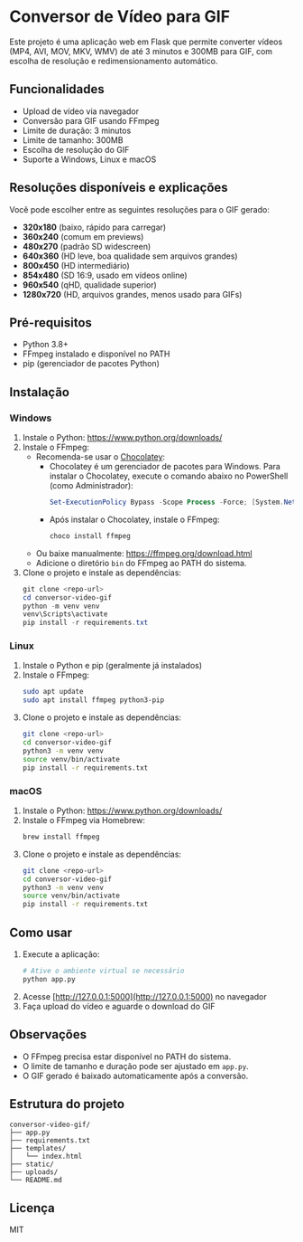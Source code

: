 # Conversor de Vídeo para GIF

Este projeto é uma aplicação web em Flask que permite converter vídeos (MP4, AVI, MOV, MKV, WMV) de até 3 minutos e 300MB para GIF, com escolha de resolução e redimensionamento automático.

## Funcionalidades
- Upload de vídeo via navegador
- Conversão para GIF usando FFmpeg
- Limite de duração: 3 minutos
- Limite de tamanho: 300MB
- Escolha de resolução do GIF
- Suporte a Windows, Linux e macOS
## Resoluções disponíveis e explicações

Você pode escolher entre as seguintes resoluções para o GIF gerado:

- **320x180** (baixo, rápido para carregar)
- **360x240** (comum em previews)
- **480x270** (padrão SD widescreen)
- **640x360** (HD leve, boa qualidade sem arquivos grandes)
- **800x450** (HD intermediário)
- **854x480** (SD 16:9, usado em vídeos online)
- **960x540** (qHD, qualidade superior)
- **1280x720** (HD, arquivos grandes, menos usado para GIFs)

## Pré-requisitos
- Python 3.8+
- FFmpeg instalado e disponível no PATH
- pip (gerenciador de pacotes Python)

## Instalação

### Windows
1. Instale o Python: https://www.python.org/downloads/
2. Instale o FFmpeg:
   - Recomenda-se usar o [Chocolatey](https://chocolatey.org/install):
     - Chocolatey é um gerenciador de pacotes para Windows. Para instalar o Chocolatey, execute o comando abaixo no PowerShell (como Administrador):
       ```powershell
       Set-ExecutionPolicy Bypass -Scope Process -Force; [System.Net.ServicePointManager]::SecurityProtocol = [System.Net.ServicePointManager]::SecurityProtocol -bor 3072; iex ((New-Object System.Net.WebClient).DownloadString('https://community.chocolatey.org/install.ps1'))
       ```
     - Após instalar o Chocolatey, instale o FFmpeg:
       ```powershell
       choco install ffmpeg
       ```
   - Ou baixe manualmente: https://ffmpeg.org/download.html
   - Adicione o diretório `bin` do FFmpeg ao PATH do sistema.
3. Clone o projeto e instale as dependências:
   ```powershell
   git clone <repo-url>
   cd conversor-video-gif
   python -m venv venv
   venv\Scripts\activate
   pip install -r requirements.txt
   ```

### Linux
1. Instale o Python e pip (geralmente já instalados)
2. Instale o FFmpeg:
   ```bash
   sudo apt update
   sudo apt install ffmpeg python3-pip
   ```
3. Clone o projeto e instale as dependências:
   ```bash
   git clone <repo-url>
   cd conversor-video-gif
   python3 -m venv venv
   source venv/bin/activate
   pip install -r requirements.txt
   ```

### macOS
1. Instale o Python: https://www.python.org/downloads/
2. Instale o FFmpeg via Homebrew:
   ```bash
   brew install ffmpeg
   ```
3. Clone o projeto e instale as dependências:
   ```bash
   git clone <repo-url>
   cd conversor-video-gif
   python3 -m venv venv
   source venv/bin/activate
   pip install -r requirements.txt
   ```

## Como usar
1. Execute a aplicação:
   ```bash
   # Ative o ambiente virtual se necessário
   python app.py
   ```
2. Acesse [http://127.0.0.1:5000](http://127.0.0.1:5000) no navegador
3. Faça upload do vídeo e aguarde o download do GIF

## Observações
- O FFmpeg precisa estar disponível no PATH do sistema.
- O limite de tamanho e duração pode ser ajustado em `app.py`.
- O GIF gerado é baixado automaticamente após a conversão.

## Estrutura do projeto
```
conversor-video-gif/
├── app.py
├── requirements.txt
├── templates/
│   └── index.html
├── static/
├── uploads/
└── README.md
```

## Licença
MIT
